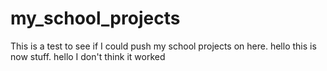 # my_school_projects
This is a test to see if I could push my school projects on here.
hello this is now stuff. hello
I don't think it worked
